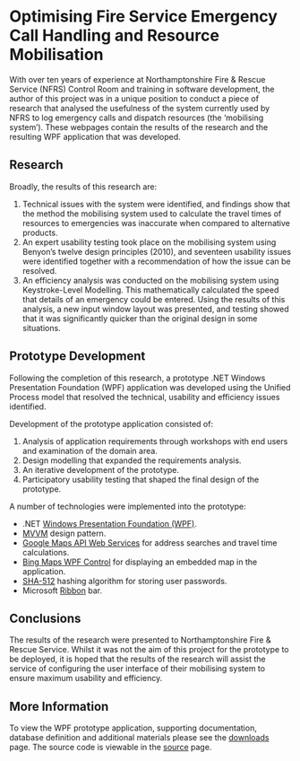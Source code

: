 # Optimising Fire Service Emergency Call Handling and Resource Mobilisation #

With over ten years of experience at Northamptonshire Fire & Rescue Service (NFRS) Control Room and training in software development, the author of this project was in a unique position to conduct a piece of research that analysed the usefulness of the system currently used by NFRS to log emergency calls and dispatch resources (the ‘mobilising system’).  These webpages contain the results of the research and the resulting WPF application that was developed.

## Research ##

Broadly, the results of this research are:

1. Technical issues with the system were identified, and findings show that the method the mobilising system used to calculate the travel times of resources to emergencies was inaccurate when compared to alternative products.  
2. An expert usability testing took place on the mobilising system using Benyon’s twelve design principles (2010), and seventeen usability issues were identified together with a recommendation of how the issue can be resolved.
3. An efficiency analysis was conducted on the mobilising system using Keystroke-Level Modelling.  This mathematically calculated the speed that details of an emergency could be entered.  Using the results of this analysis, a new input window layout was presented, and testing showed that it was significantly quicker than the original design in some situations. 

## Prototype Development ##

Following the completion of this research, a prototype .NET Windows Presentation Foundation (WPF) application was developed using the Unified Process model that resolved the technical, usability and efficiency issues identified.

Development of the prototype application consisted of:

1. Analysis of application requirements through workshops with end users and examination of the domain area. 
2. Design modelling that expanded the requirements analysis.
3. An iterative development of the prototype.
4. Participatory usability testing that shaped the final design of the prototype.

A number of technologies were implemented into the prototype:

- .NET [Windows Presentation Foundation (WPF)](http://msdn.microsoft.com/en-us/library/ms754130(v=vs.110).aspx).
- [MVVM](http://en.wikipedia.org/wiki/Model_View_ViewModel) design pattern.
- [Google Maps API Web Services](https://developers.google.com/maps/documentation/webservices/) for address searches and travel time calculations.
- [Bing Maps WPF Control](http://msdn.microsoft.com/en-GB/library/hh750210.aspx) for displaying an embedded map in the application.
- [SHA-512](http://en.wikipedia.org/wiki/SHA-2) hashing algorithm for storing user passwords.
- Microsoft [Ribbon](http://msdn.microsoft.com/en-us/library/ff799534(v=vs.110).aspx) bar.

## Conclusions ##

The results of the research were presented to Northamptonshire Fire & Rescue Service.  Whilst it was not the aim of this project for the prototype to be deployed, it is hoped that the results of the research will assist the service of configuring the user interface of their mobilising system to ensure maximum usability and efficiency.

## More Information ##

To view the WPF prototype application, supporting documentation, database definition and additional materials please see the [downloads](https://bitbucket.org/sstanford/optimising-fire-service-emergency-call-handling-and-resource/downloads) page.  The source code is viewable in the [source](https://bitbucket.org/sstanford/optimising-fire-service-emergency-call-handling-and-resource/src) page.

